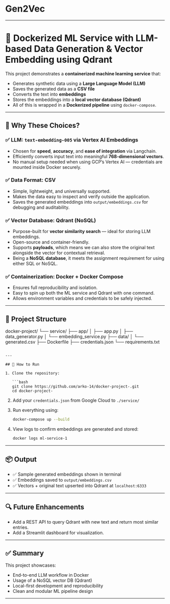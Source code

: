 # Gen2Vec


---

# 🚀 Dockerized ML Service with LLM-based Data Generation & Vector Embedding using Qdrant

This project demonstrates a **containerized machine learning service** that:

* Generates synthetic data using a **Large Language Model (LLM)**
* Saves the generated data as a **CSV file**
* Converts the text into **embeddings**
* Stores the embeddings into a **local vector database (Qdrant)**
* All of this is wrapped in a **Dockerized pipeline** using `docker-compose`.

---

## 🧠 Why These Choices?

### ✅ LLM: `text-embedding-005` via **Vertex AI Embeddings**

* Chosen for **speed**, **accuracy**, and **ease of integration** via Langchain.
* Efficiently converts input text into meaningful **768-dimensional vectors**.
* No manual setup needed when using GCP’s Vertex AI — credentials are mounted inside Docker securely.

### ✅ Data Format: **CSV**

* Simple, lightweight, and universally supported.
* Makes the data easy to inspect and verify outside the application.
* Saves the generated embeddings into `output/embeddings.csv` for debugging and auditability.

### ✅ Vector Database: **Qdrant (NoSQL)**

* Purpose-built for **vector similarity search** — ideal for storing LLM embeddings.
* Open-source and container-friendly.
* Supports **payloads**, which means we can also store the original text alongside the vector for contextual retrieval.
* Being a **NoSQL database**, it meets the assignment requirement for using either SQL or NoSQL.

### ✅ Containerization: **Docker + Docker Compose**

* Ensures full reproducibility and isolation.
* Easy to spin up both the ML service and Qdrant with one command.
* Allows environment variables and credentials to be safely injected.

---

## 📁 Project Structure

docker-project/
└── service/
├── app/
│   ├── app.py
│   ├── data_generator.py
│   └── embedding_service.py
├── data/
│   └── generated.csv
├── Dockerfile
├── credentials.json
└── requirements.txt
```

---

## 🚀 How to Run

1. Clone the repository:

   ```bash
   git clone https://github.com/arko-14/docker-project-.git
   cd docker-project-
   ```

2. Add your `credentials.json` from Google Cloud to `./service/`

3. Run everything using:

   ```bash
   docker-compose up --build
   ```

4. View logs to confirm embeddings are generated and stored:

   ```bash
   docker logs ml-service-1
   ```

---

## 📦 Output

* ✅ Sample generated embeddings shown in terminal
* ✅ Embeddings saved to `output/embeddings.csv`
* ✅ Vectors + original text upserted into Qdrant at `localhost:6333`

---

## 🔍 Future Enhancements

* Add a REST API to query Qdrant with new text and return most similar entries.
* Add a Streamlit dashboard for visualization.

---

## ✅ Summary

This project showcases:

* End-to-end LLM workflow in Docker
* Usage of a NoSQL vector DB (Qdrant)
* Local-first development and reproducibility
* Clean and modular ML pipeline design

---
